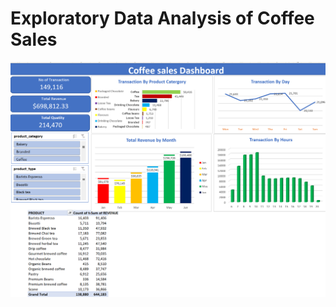 # Exploratory Data Analysis of Coffee Sales

![coffee dashboard!](/COFFEE_DASHBOARD.PNG "coffee dashboard")

